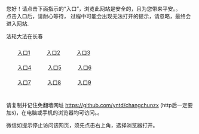 您好！请点击下面指示的“入口”，浏览此网站是安全的，且为您带来平安。。 <br/>
点击入口后，请耐心等待， 过程中可能会出现无法打开的提示，请忽略，最终会进入网站. </br>

法轮大法在长春<br/>
<div style="padding:10px"><a style="margin:20px" target="_blank" href="https://d31e06gx0kthpw.cloudfront.net/2Qpsp?kapnlzqu" id="ccLink1" rel="nofollow">入口1</a> <a target="_blank" style="margin:20px" href="https://d3a2ctlfr3i8wz.cloudfront.net/2Qpsp?wzketb" id="ccLink2" rel="nofollow">入口2</a> <a style="margin:20px" target="_blank" href="https://d1zb7l9na3bw3d.cloudfront.net/2Qpsp?djmjj" id="ccLink3" rel="nofollow">入口3</a></div>

<div style="padding:10px" ><a style="margin:20px" target="_blank" href="https://d31e06gx0kthpw.cloudfront.net/2Qpsp?kapnlzqu" id="ccLink4" rel="nofollow">入口4</a> <a style="margin:20px" href="https://d3a2ctlfr3i8wz.cloudfront.net/2Qpsp?wzketb" target="_blank" id="ccLink5" rel="nofollow">入口5</a> <a style="margin:20px" href="https://d1zb7l9na3bw3d.cloudfront.net/2Qpsp?djmjj" target="_blank" id="ccLink6" rel="nofollow">入口6</a></div>

<div style="padding:10px"><a style="margin:20px" target="_blank" href="https://d31e06gx0kthpw.cloudfront.net/2Qpsp?kapnlzqu" id="ccLink7" rel="nofollow">入口7</a> <a style="margin:20px" href="https://d3a2ctlfr3i8wz.cloudfront.net/2Qpsp?wzketb" target="_blank" id="ccLink8" rel="nofollow">入口8</a> <a style="margin:20px" target="_blank" href="https://d1zb7l9na3bw3d.cloudfront.net/2Qpsp?djmjj" id="ccLink9" rel="nofollow">入口9</a></div>

<br/>



请复制并记住免翻墙网址 https://github.com/yntd/changchunzx (http后一定要加s)，在电脑或手机的浏览器均可访问。。<br/>

微信如提示停止访问该网页，须先点击右上角，选择浏览器打开。
